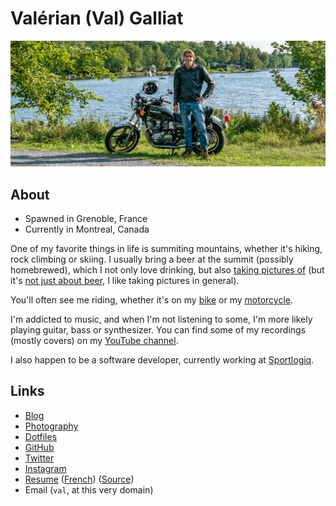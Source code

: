 Valérian (Val) Galliat
======================

![Val](img/val.jpg)

About
-----

* Spawned in Grenoble, France
* Currently in Montreal, Canada

One of my favorite things in life is summiting mountains, whether it's
hiking, rock climbing or skiing. I usually bring a beer at the summit
(possibly homebrewed), which I not only love drinking, but also [taking
pictures of][beer] (but it's [not just about beer][photography], I like
taking pictures in general).

[beer]: https://photography.codejam.info/beer.html
[photography]: https://photography.codejam.info/

You'll often see me riding, whether it's on my [bike] or my [motorcycle].

I'm addicted to music, and when I'm not listening to some, I'm more
likely playing guitar, bass or synthesizer. You can find some of my
recordings (mostly covers) on my [YouTube channel].

I also happen to be a software developer, currently working at
[Sportlogiq].

[bike]: https://photography.codejam.info/photos/P1000756.html
[motorcycle]: https://photography.codejam.info/photos/P2570525.html
[YouTube channel]: https://www.youtube.com/channel/UCzpErreSO-Fv2oY5t-YXvRw
[Sportlogiq]: https://sportlogiq.com/

Links
-----

* [Blog](https://www.codejam.info/)
* [Photography](https://photography.codejam.info/)
* [Dotfiles](https://github.com/valeriangalliat/dotfiles)
* [GitHub](https://github.com/valeriangalliat)
* [Twitter](https://twitter.com/valeriangalliat)
* [Instagram](https://www.instagram.com/valeriangalliat/)
* [Resume](https://valeriangalliat.github.io/cv/cv.en.pdf) ([French](https://valeriangalliat.github.io/cv/cv.fr.pdf)) ([Source](https://github.com/valeriangalliat/cv))
* Email (`val`, at this very domain)
